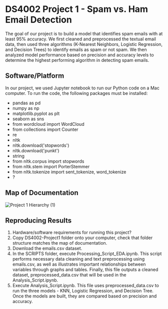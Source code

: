 # DS4002 Project 1 - Spam vs. Ham Email Detection

The goal of our project is to build a model that identifies spam emails with at least 95% accuracy. We first cleaned and preprocessed the textual email data, then used three algorithms (K-Nearest Neighbors, Logistic Regression, and Decision Trees) to identify emails as spam or not spam. We then analyzed model performance based on precision and accuracy levels to determine the highest performing algorithm in detecting spam emails. 

## Software/Platform

In our project, we used Jupyter notebook to run our Python code on a Mac computer. To run the code, the following packages must be installed: 
- pandas as pd
- numpy as np
- matplotlib.pyplot as plt
- seaborn as sns
- from wordcloud import WordCloud
- from collections import Counter
- re
- nltk
- nltk.download('stopwords')
- nltk.download('punkt')
- string
- from nltk.corpus import stopwords
- from nltk.stem import PorterStemmer
- from nltk.tokenize import sent_tokenize, word_tokenize
- ?

## Map of Documentation
![Project 1 Hierarchy (1)](https://github.com/user-attachments/assets/3dec4be1-04ad-4468-9cb2-a2d786d8ac13)

## Reproducing Results

1. Hardware/software requirements for running this project?
2. Copy DS4002-Project1 folder onto your computer, check that folder structure matches the map of documentation.
3. Download the emails.csv dataset.
4. In the SCRIPTS folder, execute Processing_Script_EDA.ipynb. This script performs necessary data cleaning and text preprocessing using emails.csv, as well as illustrates important relationships between variables through graphs and tables. Finally, this file outputs a cleaned dataset, preprocessed_data.csv that will be used in the Analysis_Script.ipynb. 
5. Execute Analysis_Script.ipynb. This file uses preprocessed_data.csv to run the three models - KNN, Logistic Regression, and Decision Tree. Once the models are built, they are compared based on precision and accuracy. 
